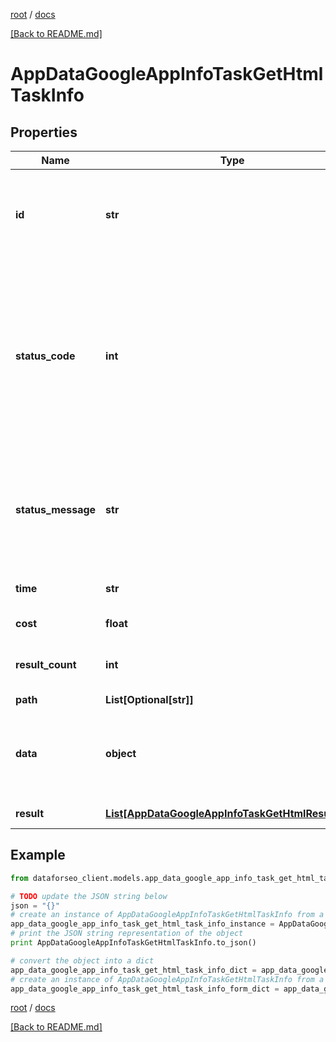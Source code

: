[root](./../ "root") / [docs](./ "docs")

[[Back to README.md]](./../README.md "[Back to README.md]")

# AppDataGoogleAppInfoTaskGetHtmlTaskInfo

## Properties

Name | Type | Description | Notes
------------ | ------------- | ------------- | -------------
**id** | **str** | task identifier unique task identifier in our system in the UUID format | [optional]
**status_code** | **int** | status code of the task generated by DataForSEO, can be within the following range: 10000-60000 you can find the full list of the response codes here | [optional]
**status_message** | **str** | informational message of the task you can find the full list of general informational messages here | [optional]
**time** | **str** | execution time, seconds | [optional]
**cost** | **float** | total tasks cost, USD | [optional]
**result_count** | **int** | number of elements in the result array | [optional]
**path** | **List[Optional[str]]** | URL path | [optional]
**data** | **object** | contains the same parameters that you specified in the POST request | [optional]
**result** | [**List[AppDataGoogleAppInfoTaskGetHtmlResultInfo]**](AppDataGoogleAppInfoTaskGetHtmlResultInfo.md) | array of results | [optional]

## Example

```python
from dataforseo_client.models.app_data_google_app_info_task_get_html_task_info import AppDataGoogleAppInfoTaskGetHtmlTaskInfo

# TODO update the JSON string below
json = "{}"
# create an instance of AppDataGoogleAppInfoTaskGetHtmlTaskInfo from a JSON string
app_data_google_app_info_task_get_html_task_info_instance = AppDataGoogleAppInfoTaskGetHtmlTaskInfo.from_json(json)
# print the JSON string representation of the object
print AppDataGoogleAppInfoTaskGetHtmlTaskInfo.to_json()

# convert the object into a dict
app_data_google_app_info_task_get_html_task_info_dict = app_data_google_app_info_task_get_html_task_info_instance.to_dict()
# create an instance of AppDataGoogleAppInfoTaskGetHtmlTaskInfo from a dict
app_data_google_app_info_task_get_html_task_info_form_dict = app_data_google_app_info_task_get_html_task_info.from_dict(app_data_google_app_info_task_get_html_task_info_dict)
```

  

[root](./../ "root") / [docs](./ "docs")

[[Back to README.md]](./../README.md "[Back to README.md]")